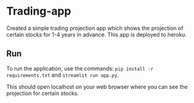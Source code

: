 # Trading-app

Created a simple trading projection app which shows the projection of certain stocks for 1-4 years in advance. This app is deployed to heroku.


## Run

To run the application, use the commands:
<code>pip install -r requirements.txt</code> and
<code>streamlit run app.py</code>. 

This should open localhost on your web browser where you can see the projection for certain stocks.
